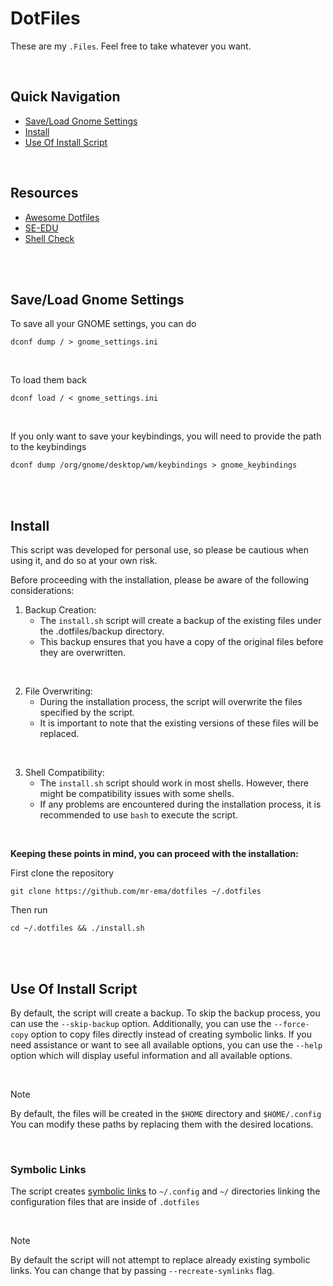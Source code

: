 # DotFiles
These are my `.Files`. Feel free to take whatever you want.

</br>

## Quick Navigation
- [Save/Load Gnome Settings](#saveload-gnome-settings)
- [Install](#resources)
- [Use Of Install Script](#use-of-install-script)

</br>

## Resources
- [Awesome Dotfiles](https://github.com/webpro/awesome-dotfiles)
- [SE-EDU](https://se-education.org/learningresources/contents/dotfiles/Dotfiles.html)
- [Shell Check](https://www.shellcheck.net/)

</br>
</br>

## Save/Load Gnome Settings
To save all your GNOME settings, you can do
```
dconf dump / > gnome_settings.ini
```

</br>

To load them back
```
dconf load / < gnome_settings.ini
```

</br>

If you only want to save your keybindings, you will need to provide the path to the keybindings
```
dconf dump /org/gnome/desktop/wm/keybindings > gnome_keybindings
```

</br>
</br>

## Install
This script was developed for personal use, so please be cautious when using it,
and do so at your own risk.

Before proceeding with the installation, please be aware of the following considerations:

1. Backup Creation:
    - The `install.sh` script will create a backup of the existing files under the .dotfiles/backup directory.
    - This backup ensures that you have a copy of the original files before they are overwritten.

</br>

2. File Overwriting:
    - During the installation process, the script will overwrite the files specified by the script.
    - It is important to note that the existing versions of these files will be replaced.

</br>

3. Shell Compatibility:
    - The `install.sh` script should work in most shells. However, there might be compatibility issues with some shells.
    - If any problems are encountered during the installation process, it is recommended to use `bash` to execute the script.

</br>

**Keeping these points in mind, you can proceed with the installation:**

First clone the repository
```
git clone https://github.com/mr-ema/dotfiles ~/.dotfiles
```

Then run
```
cd ~/.dotfiles && ./install.sh
```

</br>
</br>

## Use Of Install Script
By default, the script will create a backup. To skip the backup process,
you can use the `--skip-backup` option. Additionally, you can use the
`--force-copy` option to copy files directly instead of creating symbolic
links. If you need assistance or want to see all available options,
you can use the `--help` option which will display useful information and all available options.

</br>

> [!NOTE]
> By default, the files will be created in the `$HOME` directory and `$HOME/.config`
> You can modify these paths by replacing them with the desired locations.

</br>

### Symbolic Links
The script creates [symbolic links](https://www.futurelearn.com/info/courses/linux-for-bioinformatics/0/steps/201767)
to `~/.config` and `~/` directories linking the configuration files that are inside of `.dotfiles`

</br>

> [!NOTE]
> By default the script will not attempt to replace already existing symbolic links.
> You can change that by passing `--recreate-symlinks` flag.
